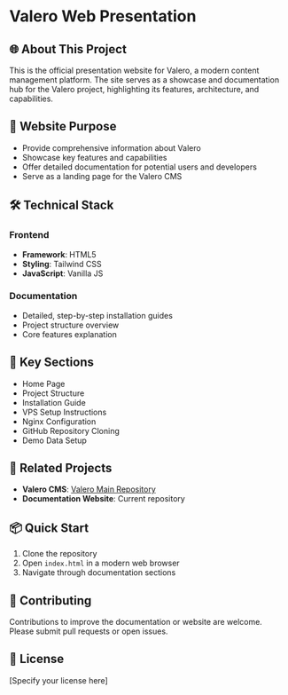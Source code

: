 # Valero Web Presentation

## 🌐 About This Project

This is the official presentation website for Valero, a modern content management platform. The site serves as a showcase and documentation hub for the Valero project, highlighting its features, architecture, and capabilities.

## 🚀 Website Purpose

- Provide comprehensive information about Valero
- Showcase key features and capabilities
- Offer detailed documentation for potential users and developers
- Serve as a landing page for the Valero CMS

## 🛠 Technical Stack

### Frontend
- **Framework**: HTML5
- **Styling**: Tailwind CSS
- **JavaScript**: Vanilla JS

### Documentation
- Detailed, step-by-step installation guides
- Project structure overview
- Core features explanation

## 🌟 Key Sections

- Home Page
- Project Structure
- Installation Guide
- VPS Setup Instructions
- Nginx Configuration
- GitHub Repository Cloning
- Demo Data Setup

## 🔗 Related Projects

- **Valero CMS**: [Valero Main Repository](https://github.com/zmeulDev/valero)
- **Documentation Website**: Current repository

## 📦 Quick Start

1. Clone the repository
2. Open `index.html` in a modern web browser
3. Navigate through documentation sections

## 🤝 Contributing

Contributions to improve the documentation or website are welcome. Please submit pull requests or open issues.

## 📄 License

[Specify your license here]
